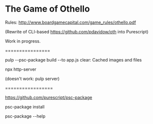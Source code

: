 # The Game of Othello

Rules: http://www.boardgamecapital.com/game_rules/othello.pdf

(Rewrite of CLI-based https://github.com/pdavidow/oth into Purescript)

Work in progress.

================

pulp --psc-package build --to app.js
clear: Cached images and files

npx http-server



(doesn't work: pulp server)

=================

https://github.com/purescript/psc-package

psc-package install <package>

psc-package --help